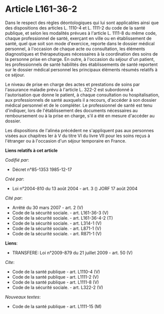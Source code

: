 # Article L161-36-2

Dans le respect des règles déontologiques qui lui sont applicables ainsi que des dispositions des articles L. 1110-4 et L.
1111-2 du code de la santé publique, et selon les modalités prévues à l'article L. 1111-8 du même code, chaque professionnel
de santé, exerçant en ville ou en établissement de santé, quel que soit son mode d'exercice, reporte dans le dossier médical
personnel, à l'occasion de chaque acte ou consultation, les éléments diagnostiques et thérapeutiques nécessaires à la
coordination des soins de la personne prise en charge. En outre, à l'occasion du séjour d'un patient, les professionnels de
santé habilités des établissements de santé reportent sur le dossier médical personnel les principaux éléments résumés
relatifs à ce séjour. 

Le niveau de prise en charge des actes et prestations de soins par l'assurance maladie prévu à l'article L. 322-2 est
subordonné à l'autorisation que donne le patient, à chaque consultation ou hospitalisation, aux professionnels de santé
auxquels il a recours, d'accéder à son dossier médical personnel et de le compléter. Le professionnel de santé est tenu
d'indiquer, lors de l'établissement des documents nécessaires au remboursement ou à la prise en charge, s'il a été en mesure
d'accéder au dossier. 

Les dispositions de l'alinéa précédent ne s'appliquent pas aux personnes visées aux chapitres Ier à V du titre VI du livre
VII pour les soins reçus à l'étranger ou à l'occasion d'un séjour temporaire en France.

**Liens relatifs à cet article**

_Codifié par_:

  - Décret n°85-1353 1985-12-17

_Créé par_:

  - Loi n°2004-810 du 13 août 2004 - art. 3 () JORF 17 août 2004

_Cité par_:

  - Arrêté du 30 mars 2007 - art. 2 (V)
  - Code de la sécurité sociale. - art. L161-36-3 (V)
  - Code de la sécurité sociale. - art. L161-36-4-2 (T)
  - Code de la sécurité sociale. - art. L314-1 (V)
  - Code de la sécurité sociale. - art. L871-1 (V)
  - Code de la sécurité sociale. - art. R871-1 (V)

**Liens**:

  - TRANSFERE: Loi n°2009-879 du 21 juillet 2009 - art. 50 (V)

_Cite_:

  - Code de la santé publique - art. L1110-4 (V)
  - Code de la santé publique - art. L1111-2 (V)
  - Code de la santé publique - art. L1111-8 (V)
  - Code de la sécurité sociale. - art. L322-2 (V)

_Nouveaux textes_:

  - Code de la santé publique - art. L1111-15 (M)
